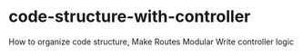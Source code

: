 # code-structure-with-controller
How to organize code structure, Make Routes Modular Write controller logic

